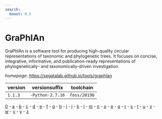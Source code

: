 ```yaml
---
search:
  boost: 0.5
---
```

# GraPhlAn

GraPhlAn is a software tool for producing high-quality circular representations  of taxonomic and phylogenetic trees. It focuses on concise, integrative, informative,  and publication-ready representations of phylogenetically- and taxonomically-driven investigation.

*homepage*: <https://segatalab.github.io/tools/graphlan>

version | versionsuffix | toolchain
--------|---------------|----------
``1.1.3`` | ``-Python-2.7.16`` | ``foss/2019b``

[0](../0/index.md) - [a](../a/index.md) - [b](../b/index.md) - [c](../c/index.md) - [d](../d/index.md) - [e](../e/index.md) - [f](../f/index.md) - [g](../g/index.md) - [h](../h/index.md) - [i](../i/index.md) - [j](../j/index.md) - [k](../k/index.md) - [l](../l/index.md) - [m](../m/index.md) - [n](../n/index.md) - [o](../o/index.md) - [p](../p/index.md) - [q](../q/index.md) - [r](../r/index.md) - [s](../s/index.md) - [t](../t/index.md) - [u](../u/index.md) - [v](../v/index.md) - [w](../w/index.md) - [x](../x/index.md) - [y](../y/index.md) - [z](../z/index.md)

